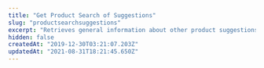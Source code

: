 ```yaml
---
title: "Get Product Search of Suggestions"
slug: "productsearchsuggestions"
excerpt: "Retrieves general information about other product suggestions related to the product."
hidden: false
createdAt: "2019-12-30T03:21:07.203Z"
updatedAt: "2021-08-31T18:21:45.650Z"
---
```

